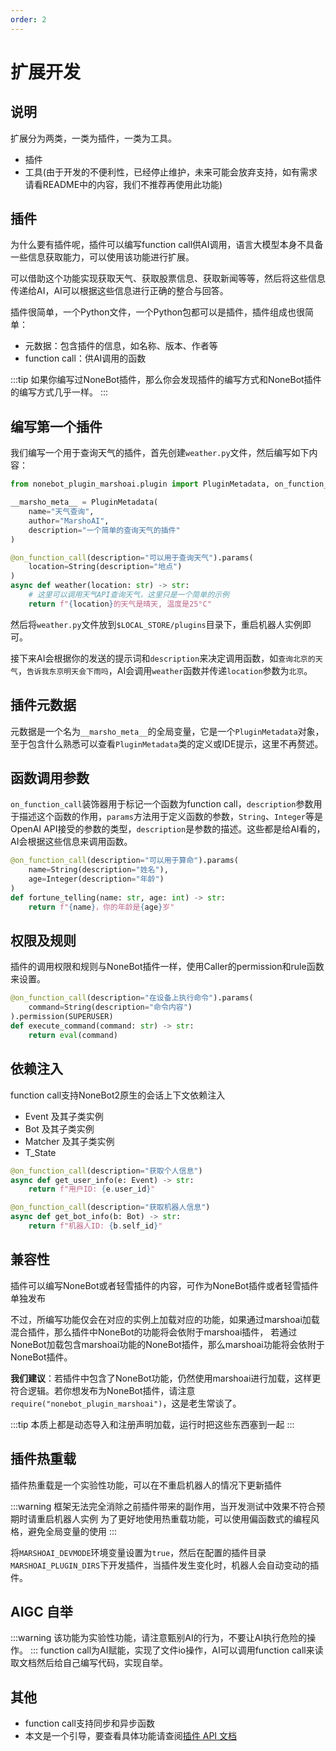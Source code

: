 ```yaml
---
order: 2
---
```


# 扩展开发

## 说明

扩展分为两类，一类为插件，一类为工具。

- 插件
- 工具(由于开发的不便利性，已经停止维护，未来可能会放弃支持，如有需求请看README中的内容，我们不推荐再使用此功能)

## 插件

为什么要有插件呢，插件可以编写function call供AI调用，语言大模型本身不具备一些信息获取能力，可以使用该功能进行扩展。

可以借助这个功能实现获取天气、获取股票信息、获取新闻等等，然后将这些信息传递给AI，AI可以根据这些信息进行正确的整合与回答。

插件很简单，一个Python文件，一个Python包都可以是插件，插件组成也很简单：

- 元数据：包含插件的信息，如名称、版本、作者等
- function call：供AI调用的函数

:::tip
如果你编写过NoneBot插件，那么你会发现插件的编写方式和NoneBot插件的编写方式几乎一样。
:::

## 编写第一个插件

我们编写一个用于查询天气的插件，首先创建`weather.py`文件，然后编写如下内容：

```python
from nonebot_plugin_marshoai.plugin import PluginMetadata, on_function_call, String

__marsho_meta__ = PluginMetadata(
    name="天气查询",
    author="MarshoAI",
    description="一个简单的查询天气的插件"
)

@on_function_call(description="可以用于查询天气").params(
    location=String(description="地点")
)
async def weather(location: str) -> str:
    # 这里可以调用天气API查询天气，这里只是一个简单的示例
    return f"{location}的天气是晴天, 温度是25°C"
```

然后将`weather.py`文件放到`$LOCAL_STORE/plugins`目录下，重启机器人实例即可。

接下来AI会根据你的发送的提示词和`description`来决定调用函数，如`查询北京的天气`，`告诉我东京明天会下雨吗`，AI会调用`weather`函数并传递`location`参数为`北京`。

## 插件元数据

元数据是一个名为`__marsho_meta__`的全局变量，它是一个`PluginMetadata`对象，至于包含什么熟悉可以查看`PluginMetadata`类的定义或IDE提示，这里不再赘述。

## 函数调用参数

`on_function_call`装饰器用于标记一个函数为function call，`description`参数用于描述这个函数的作用，`params`方法用于定义函数的参数，`String`、`Integer`等是OpenAI API接受的参数的类型，`description`是参数的描述。这些都是给AI看的，AI会根据这些信息来调用函数。

```python
@on_function_call(description="可以用于算命").params(
    name=String(description="姓名"),
    age=Integer(description="年龄")
)
def fortune_telling(name: str, age: int) -> str:
    return f"{name}，你的年龄是{age}岁"
```

## 权限及规则

插件的调用权限和规则与NoneBot插件一样，使用Caller的permission和rule函数来设置。

```python
@on_function_call(description="在设备上执行命令").params(
    command=String(description="命令内容")
).permission(SUPERUSER)
def execute_command(command: str) -> str:
    return eval(command)
```

## 依赖注入

function call支持NoneBot2原生的会话上下文依赖注入

- Event 及其子类实例
- Bot   及其子类实例
- Matcher   及其子类实例
- T_State

```python
@on_function_call(description="获取个人信息")
async def get_user_info(e: Event) -> str:
    return f"用户ID: {e.user_id}"

@on_function_call(description="获取机器人信息")
async def get_bot_info(b: Bot) -> str:
    return f"机器人ID: {b.self_id}"
```

## 兼容性

插件可以编写NoneBot或者轻雪插件的内容，可作为NoneBot插件或者轻雪插件单独发布

不过，所编写功能仅会在对应的实例上加载对应的功能，如果通过marshoai加载混合插件，那么插件中NoneBot的功能将会依附于marshoai插件，
若通过NoneBot加载包含marshoai功能的NoneBot插件，那么marshoai功能将会依附于NoneBot插件。

**我们建议**：若插件中包含了NoneBot功能，仍然使用marshoai进行加载，这样更符合逻辑。若你想发布为NoneBot插件，请注意`require("nonebot_plugin_marshoai")`，这是老生常谈了。

:::tip
本质上都是动态导入和注册声明加载，运行时把这些东西塞到一起
:::

## 插件热重载

插件热重载是一个实验性功能，可以在不重启机器人的情况下更新插件

:::warning
框架无法完全消除之前插件带来的副作用，当开发测试中效果不符合预期时请重启机器人实例
为了更好地使用热重载功能，可以使用偏函数式的编程风格，避免全局变量的使用
:::

将`MARSHOAI_DEVMODE`环境变量设置为`true`，然后在配置的插件目录`MARSHOAI_PLUGIN_DIRS`下开发插件，当插件发生变化时，机器人会自动变动的插件。

## AIGC 自举

:::warning
该功能为实验性功能，请注意甄别AI的行为，不要让AI执行危险的操作。
:::
function call为AI赋能，实现了文件io操作，AI可以调用function call来读取文档然后给自己编写代码，实现自举。

## 其他

- function call支持同步和异步函数
- 本文是一个引导，要查看具体功能请查阅[插件 API 文档](./api/plugin/index)
